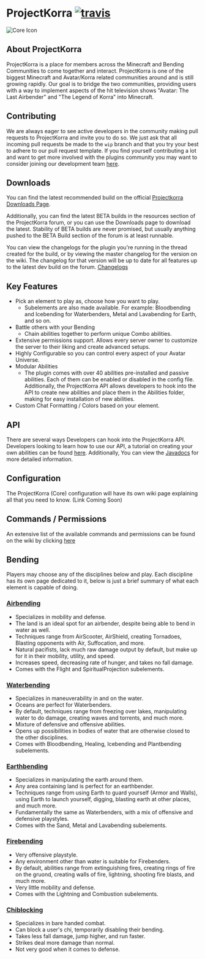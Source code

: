 # ProjectKorra [![travis](https://travis-ci.org/ProjectKorra/ProjectKorra.svg?branch=master)](https://travis-ci.org/ProjectKorra/ProjectKorra)

![Core Icon](http://i.imgur.com/8XB8XHF.png)



## About ProjectKorra

ProjectKorra is a place for members across the Minecraft and Bending Communities to come together and interact. ProjectKorra is one of the biggest Minecraft and Avatar/Korra related communities around and is still growing rapidly. Our goal is to bridge the two communities, providing users with a way to implement aspects of the hit television shows "Avatar: The Last Airbender" and "The Legend of Korra" into Minecraft.

## Contributing

We are always eager to see active developers in the community making pull requests to ProjectKorra and invite you to do so. We just ask that all incoming pull requests be made to the `wip` branch and that you try your best to adhere to our pull request template. If you find yourself contributing a lot and want to get more involved with the plugins community you may want to consider joining our development team [here](http://projectkorra.com/join-the-team/). 

## Downloads

You can find the latest recommended build on the official [Projectkorra Downloads Page](http://projectkorra.com/downloads/).

Additionally, you can find the latest BETA builds in the resources section of the ProjectKorra forum, or you can use the Downloads page to download the latest. Stability of BETA builds are never promised, but usually anything pushed to the BETA Build section of the forum is at least runnable.

You can view the changelogs for the plugin you're running in the thread created for the build, or by viewing the master changelog for the version on the wiki. The changelog for that version will be up to date for all features up to the latest dev build on the forum. [Changelogs](http://projectkorra.com/wiki/index.php?title=Changelogs)

## Key Features

- Pick an element to play as, choose how you want to play.
  - Subelements are also made available. For example: Bloodbending and Icebending for Waterbenders, Metal and Lavabending for Earth, and so on.
- Battle others with your Bending
  - Chain abilities together to perform unique Combo abilities.
- Extensive permissions support. Allows every server owner to customize the server to their liking and create advanced setups.
- Highly Configurable so you can control every aspect of your Avatar Universe.
- Modular Abilities
  - The plugin comes with over 40 abilities pre-installed and passive abilities. Each of them can be enabled or disabled in the config file. Additionally, the ProjectKorra API allows developers to hook into the API to create new abilities and place them in the Abilities folder, making for easy installation of new abilities.
- Custom Chat Formatting / Colors based on your element.

## API

There are several ways Developers can hook into the ProjectKorra API. Developers looking to learn how to use our API, a tutorial on creating your own abilities can be found [here](http://projectkorra.com/wiki/index.php?title=Creating_A_ProjectKorra_Ability). Additionally, You can view the [Javadocs](http://projectkorra.com/docs) for more detailed information.

## Configuration

The ProjectKorra (Core) configuration will have its own wiki page explaining all that you need to know. (Link Coming Soon)

## Commands / Permissions

An extensive list of the available commands and permissions can be found on the wiki by clicking [here](http://projectkorra.com/wiki/index.php?title=ProjectKorra_(Core)_Commands_and_Permissions)

## Bending

Players may choose any of the disciplines below and play. Each discipline has its own page dedicated to it, below is just a brief summary of what each element is capable of doing.

### [Airbending](http://projectkorra.com/wiki/index.php?title=Airbending)

- Specializes in mobility and defense.
- The land is an ideal spot for an airbender, despite being able to bend in water as well.
- Techniques range from AirScooter, AirShield, creating Tornadoes, Blasting opponents with Air, Suffocation, and more.
- Natural pacifists, lack much raw damage output by default, but make up for it in their mobility, utility, and speed.
- Increases speed, decreasing rate of hunger, and takes no fall damage.
- Comes with the Flight and SpiritualProjection subelements.

### [Waterbending](http://projectkorra.com/wiki/index.php?title=Waterbending)

- Specializes in maneuverability in and on the water.
- Oceans are perfect for Waterbenders.
- By default, techniques range from freezing over lakes, manipulating water to do damage, creating waves and torrents, and much more.
- Mixture of defensive and offensive abilities.
- Opens up possibilities in bodies of water that are otherwise closed to the other disciplines.
- Comes with Bloodbending, Healing, Icebending and Plantbending subelements.

### [Earthbending](http://projectkorra.com/wiki/index.php?title=Earthbending)

- Specializes in manipulating the earth around them.
- Any area containing land is perfect for an earthbender.
- Techniques range from using Earth to guard yourself (Armor and Walls), using Earth to launch yourself, digging, blasting earth at other places, and much more.
- Fundamentally the same as Waterbenders, with a mix of offensive and defensive playstyles.
- Comes with the Sand, Metal and Lavabending subelements.

### [Firebending](http://projectkorra.com/wiki/index.php?title=Firebending)

- Very offensive playstyle.
- Any environment other than water is suitable for Firebenders.
- By default, abilities range from extinguishing fires, creating rings of fire on the gruond, creating walls of fire, lightning, shooting fire blasts, and much more.
- Very little mobility and defense.
- Comes with the Lightning and Combustion subelements.

### [Chiblocking](http://projectkorra.com/wiki/index.php?title=Chiblocking)

- Specializes in bare handed combat.
- Can block a user's chi, temporarily disabling their bending.
- Takes less fall damage, jump higher, and run faster.
- Strikes deal more damage than normal.
- Not very good when it comes to defense.